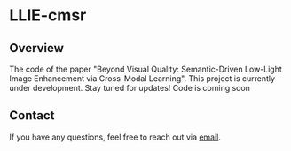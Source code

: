 # LLIE-cmsr

## Overview
The code of the paper "Beyond Visual Quality: Semantic-Driven Low-Light Image Enhancement via Cross-Modal Learning". This project is currently under development. Stay tuned for updates!
Code is coming soon

## Contact
If you have any questions, feel free to reach out via [email](zixuans.edu@gmail.com).
